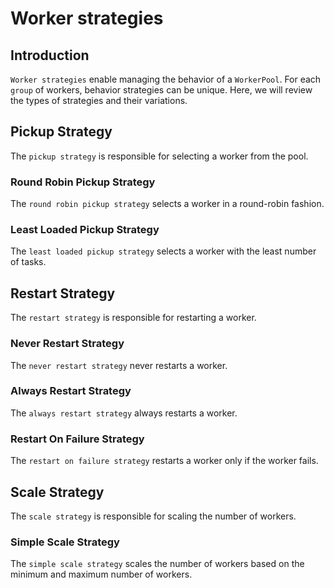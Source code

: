 # Worker strategies

## Introduction

`Worker strategies` enable managing the behavior of a `WorkerPool`.
For each `group` of workers, behavior strategies can be unique.
Here, we will review the types of strategies and their variations.

## Pickup Strategy

The `pickup strategy` is responsible for selecting a worker from the pool.

### Round Robin Pickup Strategy

The `round robin pickup strategy` selects a worker in a round-robin fashion.

### Least Loaded Pickup Strategy

The `least loaded pickup strategy` selects a worker with the least number of tasks.

## Restart Strategy

The `restart strategy` is responsible for restarting a worker.

### Never Restart Strategy

The `never restart strategy` never restarts a worker.

### Always Restart Strategy

The `always restart strategy` always restarts a worker.

### Restart On Failure Strategy

The `restart on failure strategy` restarts a worker only if the worker fails.

## Scale Strategy

The `scale strategy` is responsible for scaling the number of workers.

### Simple Scale Strategy

The `simple scale strategy` scales the number of workers based on the minimum and maximum number of workers.